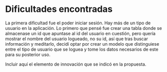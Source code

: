 # Dificultades encontradas

La primera dificultad fue el poder iniciar sesión. Hay más de un tipo de usuario en la aplicación. Lo primero que pensé fue crear una tabla donde se almacenase un id que apuntase al id del usuario en cuestión, pero quería mostrar el nombre del usuario logueado, no su id, así que tras buscar información y meditarlo, decidí optar por crear un modelo que distinguiese entre el tipo de usuario que se loguea y tome los datos necesarios de este para su posterior uso.

Incluir aquí el elemento de innovación que se indicó en la propuesta.
